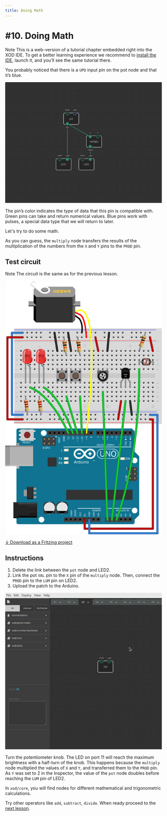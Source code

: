 ```yaml
---
title: Doing Math
---
```


# #10. Doing Math

<div class="ui segment">
<span class="ui ribbon label">Note</span>
This is a web-version of a tutorial chapter embedded right into the XOD IDE.
To get a better learning experience we recommend to
<a href="../install/">install the IDE</a>, launch it, and you’ll see the
same tutorial there.
</div>

You probably noticed that there is a `UPD` input pin on the pot node and that
it’s blue.

![Patch](./patch.png)

The pin’s color indicates the *type* of data that this pin is compatible with.
Green pins can take and return numerical values. Blue pins work with pulses, a
special data type that we will return to later.

Let's try to do some math.

As you can guess, the `multiply` node transfers the results of the multiplication
of the numbers from the `X` and `Y` pins to the `PROD` pin.

## Test circuit

<div class="ui segment">
<span class="ui ribbon label">Note</span>
The circuit is the same as for the previous lesson.
</div>

![Circuit](./circuit.fz.png)

[↓ Download as a Fritzing project](./circuit.fzz)

## Instructions

1. Delete the link between the `pot` node and LED2.
2. Link the pot `VAL` pin to the `X` pin of the `multiply` node. Then, connect the
   `PROD` pin to the `LUM` pin on LED2.
3. Upload the patch to the Arduino.

![Screencast](./screencast.gif)

Turn the potentiometer knob. The LED on port 11 will reach the maximum
brightness with a half-turn of the knob. This happens because the `multiply` node
multiplied the values of `X` and `Y`, and transferred them to the `PROD` pin. As
`Y` was set to 2 in the Inspector, the value of the `pot` node doubles before
reaching the `LUM` pin of LED2.

In `xod/core`, you will find nodes for different mathematical and trigonometric
calculations.

Try other operators like `add`, `subtract`, `divide`. When ready proceed to the
[next lesson](../11-servo/).
